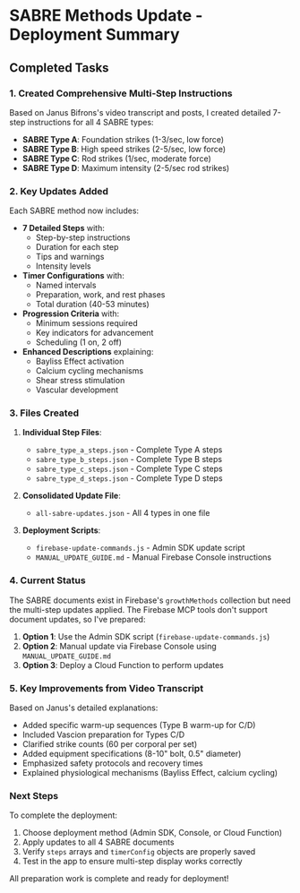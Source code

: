 # SABRE Methods Update - Deployment Summary

## Completed Tasks

### 1. Created Comprehensive Multi-Step Instructions
Based on Janus Bifrons's video transcript and posts, I created detailed 7-step instructions for all 4 SABRE types:

- **SABRE Type A**: Foundation strikes (1-3/sec, low force)
- **SABRE Type B**: High speed strikes (2-5/sec, low force) 
- **SABRE Type C**: Rod strikes (1/sec, moderate force)
- **SABRE Type D**: Maximum intensity (2-5/sec rod strikes)

### 2. Key Updates Added

Each SABRE method now includes:
- **7 Detailed Steps** with:
  - Step-by-step instructions
  - Duration for each step
  - Tips and warnings
  - Intensity levels
- **Timer Configurations** with:
  - Named intervals
  - Preparation, work, and rest phases
  - Total duration (40-53 minutes)
- **Progression Criteria** with:
  - Minimum sessions required
  - Key indicators for advancement
  - Scheduling (1 on, 2 off)
- **Enhanced Descriptions** explaining:
  - Bayliss Effect activation
  - Calcium cycling mechanisms
  - Shear stress stimulation
  - Vascular development

### 3. Files Created

1. **Individual Step Files**:
   - `sabre_type_a_steps.json` - Complete Type A steps
   - `sabre_type_b_steps.json` - Complete Type B steps
   - `sabre_type_c_steps.json` - Complete Type C steps
   - `sabre_type_d_steps.json` - Complete Type D steps

2. **Consolidated Update File**:
   - `all-sabre-updates.json` - All 4 types in one file

3. **Deployment Scripts**:
   - `firebase-update-commands.js` - Admin SDK update script
   - `MANUAL_UPDATE_GUIDE.md` - Manual Firebase Console instructions

### 4. Current Status

The SABRE documents exist in Firebase's `growthMethods` collection but need the multi-step updates applied. The Firebase MCP tools don't support document updates, so I've prepared:

1. **Option 1**: Use the Admin SDK script (`firebase-update-commands.js`)
2. **Option 2**: Manual update via Firebase Console using `MANUAL_UPDATE_GUIDE.md`
3. **Option 3**: Deploy a Cloud Function to perform updates

### 5. Key Improvements from Video Transcript

Based on Janus's detailed explanations:
- Added specific warm-up sequences (Type B warm-up for C/D)
- Included Vascion preparation for Types C/D
- Clarified strike counts (60 per corporal per set)
- Added equipment specifications (8-10" bolt, 0.5" diameter)
- Emphasized safety protocols and recovery times
- Explained physiological mechanisms (Bayliss Effect, calcium cycling)

### Next Steps

To complete the deployment:
1. Choose deployment method (Admin SDK, Console, or Cloud Function)
2. Apply updates to all 4 SABRE documents
3. Verify `steps` arrays and `timerConfig` objects are properly saved
4. Test in the app to ensure multi-step display works correctly

All preparation work is complete and ready for deployment!